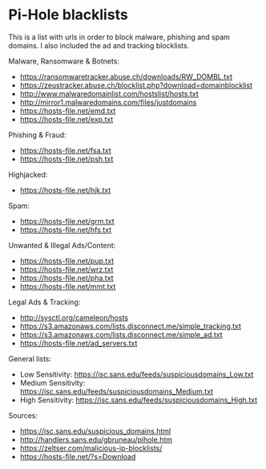 # Pi-Hole blacklists

This is a list with urls in order to block malware, phishing and spam domains. I also included the ad and tracking blocklists.

Malware, Ransomware & Botnets:
- https://ransomwaretracker.abuse.ch/downloads/RW_DOMBL.txt
- https://zeustracker.abuse.ch/blocklist.php?download=domainblocklist
- http://www.malwaredomainlist.com/hostslist/hosts.txt
- http://mirror1.malwaredomains.com/files/justdomains
- https://hosts-file.net/emd.txt
- https://hosts-file.net/exp.txt

Phishing & Fraud:
- https://hosts-file.net/fsa.txt
- https://hosts-file.net/psh.txt

Highjacked:
- https://hosts-file.net/hjk.txt

Spam:
- https://hosts-file.net/grm.txt
- https://hosts-file.net/hfs.txt

Unwanted & Illegal Ads/Content:
- https://hosts-file.net/pup.txt
- https://hosts-file.net/wrz.txt
- https://hosts-file.net/pha.txt
- https://hosts-file.net/mmt.txt

Legal Ads & Tracking:
- http://sysctl.org/cameleon/hosts
- https://s3.amazonaws.com/lists.disconnect.me/simple_tracking.txt
- https://s3.amazonaws.com/lists.disconnect.me/simple_ad.txt
- https://hosts-file.net/ad_servers.txt

General lists:
- Low Sensitivity: https://isc.sans.edu/feeds/suspiciousdomains_Low.txt
- Medium Sensitivity: https://isc.sans.edu/feeds/suspiciousdomains_Medium.txt
- High Sensitivity: https://isc.sans.edu/feeds/suspiciousdomains_High.txt

Sources:
- https://isc.sans.edu/suspicious_domains.html
- http://handlers.sans.edu/gbruneau/pihole.htm
- https://zeltser.com/malicious-ip-blocklists/
- https://hosts-file.net/?s=Download
